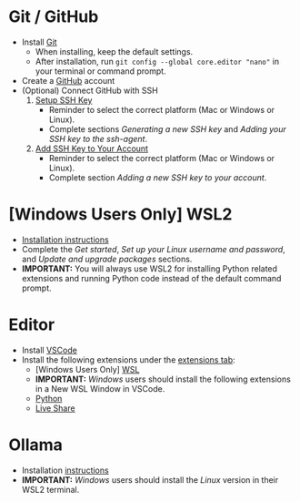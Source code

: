 # Git / GitHub
* Install [Git](https://git-scm.com/downloads)
  * When installing, keep the default settings.
  * After installation, run `git config --global core.editor "nano"` in your terminal or command prompt.
* Create a [GitHub](https://github.com/) account
* (Optional) Connect GitHub with SSH
  1. [Setup SSH Key](https://docs.github.com/en/authentication/connecting-to-github-with-ssh/generating-a-new-ssh-key-and-adding-it-to-the-ssh-agent)
     * Reminder to select the correct platform (Mac or Windows or Linux).
     * Complete sections *Generating a new SSH key* and *Adding your SSH key to the ssh-agent*.
  2. [Add SSH Key to Your Account](https://docs.github.com/en/authentication/connecting-to-github-with-ssh/adding-a-new-ssh-key-to-your-github-account?tool=webui)
     * Reminder to select the correct platform (Mac or Windows or Linux).
     * Complete section *Adding a new SSH key to your account*.

# [Windows Users Only] WSL2
* [Installation instructions](https://learn.microsoft.com/en-us/windows/wsl/install)
* Complete the *Get started*, *Set up your Linux username and password*, and *Update and upgrade packages* sections.
* **IMPORTANT:** You will always use WSL2 for installing Python related extensions and running Python code instead of the default command prompt.

# Editor
* Install [VSCode](https://code.visualstudio.com/download)
* Install the following extensions under the [extensions tab](./src/VSCode-Extension.png):
  * [Windows Users Only] [WSL](https://marketplace.visualstudio.com/items?itemName=ms-vscode-remote.remote-wsl)
  * **IMPORTANT:** *Windows* users should install the following extensions in a New WSL Window in VSCode.
  * [Python](https://marketplace.visualstudio.com/items?itemName=ms-python.python)
  * [Live Share](https://marketplace.visualstudio.com/items?itemName=MS-vsliveshare.vsliveshare)

# Ollama
* Installation [instructions](https://ollama.com/download/)
* **IMPORTANT:** *Windows* users should install the *Linux* version in their WSL2 terminal.
